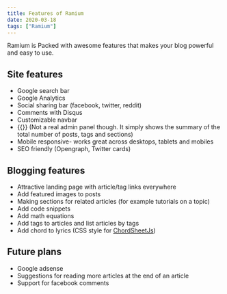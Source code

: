 ```yaml
---
title: Features of Ramium
date: 2020-03-18
tags: ["Ramium"]
---
```


Ramium is Packed with awesome features that makes your blog powerful and easy to use. 
<!--more-->

## Site features

- Google search bar
- Google Analytics
- Social sharing bar (facebook, twitter, reddit)
- Comments with Disqus
- Customizable navbar
- {{<local-link href="/admin" text="Admin panel">}} (Not a real admin panel though. It simply shows the summary of the total number of posts, tags and sections)
- Mobile responsive- works great across desktops, tablets and mobiles
- SEO friendly (Opengraph, Twitter cards)

## Blogging features

- Attractive landing page with article/tag links everywhere
- Add featured images to posts
- Making sections for related articles (for example tutorials on a topic)
- Add code snippets
- Add math equations
- Add tags to articles and list articles by tags
- Add chord to lyrics (CSS style for [ChordSheetJs](https://github.com/martijnversluis/ChordSheetJS))

## Future plans
- Google adsense
- Suggestions for reading more articles at the end of an article
- Support for facebook comments
